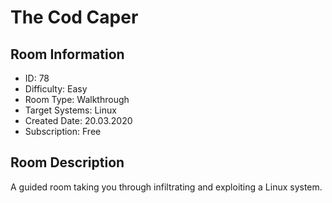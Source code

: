 ﻿# The Cod Caper

## Room Information
- ID: 78
- Difficulty: Easy
- Room Type: Walkthrough
- Target Systems: Linux
- Created Date: 20.03.2020
- Subscription: Free

## Room Description
A guided room taking you through infiltrating and exploiting a Linux system.
